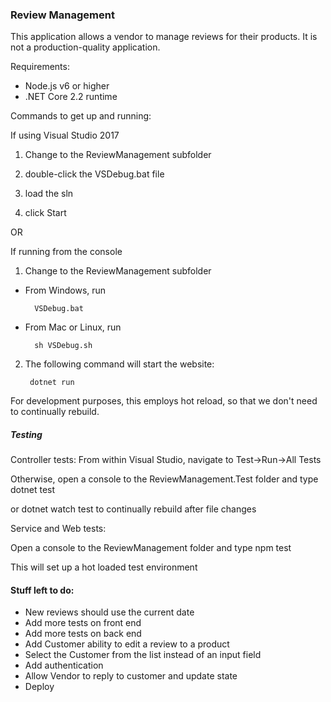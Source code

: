 ### Review Management

This application allows a vendor to manage reviews for their products. It is not a production-quality application.

Requirements:
+ Node.js v6 or higher
+ .NET Core 2.2 runtime

Commands to get up and running:

If using Visual Studio 2017

1) Change to the ReviewManagement subfolder

2) double-click the VSDebug.bat file

3) load the sln

4) click Start

OR

If running from the console

1) Change to the ReviewManagement subfolder


* From Windows, run

        VSDebug.bat

* From Mac or Linux, run 

		sh VSDebug.sh

2) The following command will start the website:

        dotnet run

For development purposes, this employs hot reload, so that we don't need to continually rebuild.
		
##### Testing

Controller tests:
From within Visual Studio, navigate to Test->Run->All Tests

Otherwise, open a console to the ReviewManagement.Test folder and type
		dotnet test

or
		dotnet watch test
to continually rebuild after file changes
		
Service and Web tests:

Open a console to the ReviewManagement folder and type
		npm test

This will set up a hot loaded test environment

#### Stuff left to do:

- New reviews should use the current date
- Add more tests on front end  
- Add more tests on back end  
- Add Customer ability to edit a review to a product
- Select the Customer from the list instead of an input field
- Add authentication
- Allow Vendor to reply to customer and update state
- Deploy
